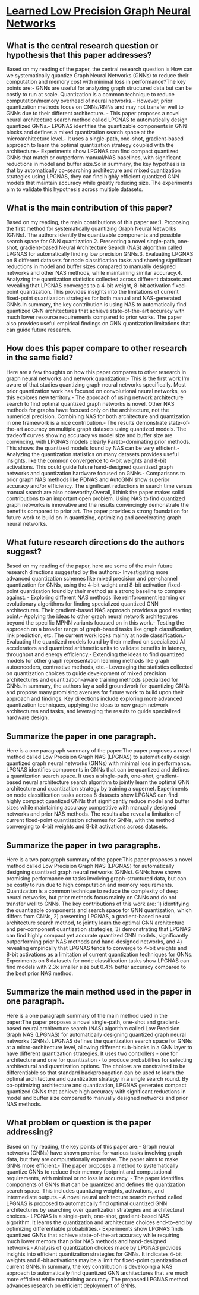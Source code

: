 # [Learned Low Precision Graph Neural Networks](https://arxiv.org/abs/2009.09232)

## What is the central research question or hypothesis that this paper addresses?

Based on my reading of the paper, the central research question is:How can we systematically quantize Graph Neural Networks (GNNs) to reduce their computation and memory cost with minimal loss in performance?The key points are:- GNNs are useful for analyzing graph structured data but can be costly to run at scale. Quantization is a common technique to reduce computation/memory overhead of neural networks.- However, prior quantization methods focus on CNNs/RNNs and may not transfer well to GNNs due to their different architecture. - This paper proposes a novel neural architecture search method called LPGNAS to automatically design quantized GNNs.- LPGNAS identifies the quantizable components in GNN blocks and defines a mixed quantization search space at the microarchitecture level.- It uses a single-path, one-shot, gradient-based approach to learn the optimal quantization strategy coupled with the architecture.- Experiments show LPGNAS can find compact quantized GNNs that match or outperform manual/NAS baselines, with significant reductions in model and buffer size.So in summary, the key hypothesis is that by automatically co-searching architecture and mixed quantization strategies using LPGNAS, they can find highly efficient quantized GNN models that maintain accuracy while greatly reducing size. The experiments aim to validate this hypothesis across multiple datasets.


## What is the main contribution of this paper?

Based on my reading, the main contributions of this paper are:1. Proposing the first method for systematically quantizing Graph Neural Networks (GNNs). The authors identify the quantizable components and possible search space for GNN quantization.2. Presenting a novel single-path, one-shot, gradient-based Neural Architecture Search (NAS) algorithm called LPGNAS for automatically finding low precision GNNs.3. Evaluating LPGNAS on 8 different datasets for node classification tasks and showing significant reductions in model and buffer sizes compared to manually designed networks and other NAS methods, while maintaining similar accuracy.4. Analyzing the quantization statistics collected across different datasets and revealing that LPGNAS converges to a 4-bit weight, 8-bit activation fixed-point quantization. This provides insights into the limitations of current fixed-point quantization strategies for both manual and NAS-generated GNNs.In summary, the key contribution is using NAS to automatically find quantized GNN architectures that achieve state-of-the-art accuracy with much lower resource requirements compared to prior works. The paper also provides useful empirical findings on GNN quantization limitations that can guide future research.


## How does this paper compare to other research in the same field?

Here are a few thoughts on how this paper compares to other research in graph neural networks and network quantization:- This is the first work I'm aware of that studies quantizing graph neural networks specifically. Most prior quantization work has focused on convolutional neural networks, so this explores new territory.- The approach of using network architecture search to find optimal quantized graph networks is novel. Other NAS methods for graphs have focused only on the architecture, not the numerical precision. Combining NAS for both architecture and quantization in one framework is a nice contribution.- The results demonstrate state-of-the-art accuracy on multiple graph datasets using quantized models. The tradeoff curves showing accuracy vs model size and buffer size are convincing, with LPGNAS models clearly Pareto-dominating prior methods. This shows the quantized models found by NAS can be very efficient.- Analyzing the quantization statistics on many datasets provides useful insights, like the common convergence to 4-bit weights and 8-bit activations. This could guide future hand-designed quantized graph networks and quantization hardware focused on GNNs.- Comparisons to prior graph NAS methods like PDNAS and AutoGNN show superior accuracy and/or efficiency. The significant reductions in search time versus manual search are also noteworthy.Overall, I think the paper makes solid contributions to an important open problem. Using NAS to find quantized graph networks is innovative and the results convincingly demonstrate the benefits compared to prior art. The paper provides a strong foundation for future work to build on in quantizing, optimizing and accelerating graph neural networks.


## What future research directions do the authors suggest?

Based on my reading of the paper, here are some of the main future research directions suggested by the authors:- Investigating more advanced quantization schemes like mixed precision and per-channel quantization for GNNs, using the 4-bit weight and 8-bit activation fixed-point quantization found by their method as a strong baseline to compare against. - Exploring different NAS methods like reinforcement learning or evolutionary algorithms for finding specialized quantized GNN architectures. Their gradient-based NAS approach provides a good starting point.- Applying the ideas to other graph neural network architectures beyond the specific MPNN variants focused on in this work.- Testing the approach on a broader range of graph-based tasks like graph classification, link prediction, etc. The current work looks mainly at node classification.- Evaluating the quantized models found by their method on specialized AI accelerators and quantized arithmetic units to validate benefits in latency, throughput and energy efficiency.- Extending the ideas to find quantized models for other graph representation learning methods like graph autoencoders, contrastive methods, etc.- Leveraging the statistics collected on quantization choices to guide development of mixed precision architectures and quantization-aware training methods specialized for GNNs.In summary, the authors lay a solid groundwork for quantizing GNNs and propose many promising avenues for future work to build upon their approach and findings. Key directions include exploring more advanced quantization techniques, applying the ideas to new graph network architectures and tasks, and leveraging the results to guide specialized hardware design.


## Summarize the paper in one paragraph.

Here is a one paragraph summary of the paper:The paper proposes a novel method called Low Precision Graph NAS (LPGNAS) to automatically design quantized graph neural networks (GNNs) with minimal loss in performance. LPGNAS identifies components in GNNs that can be quantized and defines a quantization search space. It uses a single-path, one-shot, gradient-based neural architecture search algorithm to jointly learn the optimal GNN architecture and quantization strategy by training a supernet. Experiments on node classification tasks across 8 datasets show LPGNAS can find highly compact quantized GNNs that significantly reduce model and buffer sizes while maintaining accuracy competitive with manually designed networks and prior NAS methods. The results also reveal a limitation of current fixed-point quantization schemes for GNNs, with the method converging to 4-bit weights and 8-bit activations across datasets.


## Summarize the paper in two paragraphs.

Here is a two paragraph summary of the paper:This paper proposes a novel method called Low Precision Graph NAS (LPGNAS) for automatically designing quantized graph neural networks (GNNs). GNNs have shown promising performance on tasks involving graph-structured data, but can be costly to run due to high computation and memory requirements. Quantization is a common technique to reduce the complexity of deep neural networks, but prior methods focus mainly on CNNs and do not transfer well to GNNs. The key contributions of this work are: 1) identifying the quantizable components and search space for GNN quantization, which differs from CNNs, 2) presenting LPGNAS, a gradient-based neural architecture search method, to jointly learn the optimal GNN architecture and per-component quantization strategies, 3) demonstrating that LPGNAS can find highly compact yet accurate quantized GNN models, significantly outperforming prior NAS methods and hand-designed networks, and 4) revealing empirically that LPGNAS tends to converge to 4-bit weights and 8-bit activations as a limitation of current quantization techniques for GNNs. Experiments on 8 datasets for node classification tasks show LPGNAS can find models with 2.3x smaller size but 0.4% better accuracy compared to the best prior NAS method.


## Summarize the main method used in the paper in one paragraph.

Here is a one paragraph summary of the main method used in the paper:The paper proposes a novel single-path, one-shot and gradient-based neural architecture search (NAS) algorithm called Low Precision Graph NAS (LPGNAS) for automatically designing quantized graph neural networks (GNNs). LPGNAS defines the quantization search space for GNNs at a micro-architecture level, allowing different sub-blocks in a GNN layer to have different quantization strategies. It uses two controllers - one for architecture and one for quantization - to produce probabilities for selecting architectural and quantization options. The choices are constrained to be differentiable so that standard backpropagation can be used to learn the optimal architecture and quantization strategy in a single search round. By co-optimizing architecture and quantization, LPGNAS generates compact quantized GNNs that achieve high accuracy with significant reductions in model and buffer size compared to manually designed networks and prior NAS methods.


## What problem or question is the paper addressing?

Based on my reading, the key points of this paper are:- Graph neural networks (GNNs) have shown promise for various tasks involving graph data, but they are computationally expensive. The paper aims to make GNNs more efficient.- The paper proposes a method to systematically quantize GNNs to reduce their memory footprint and computational requirements, with minimal or no loss in accuracy. - The paper identifies components of GNNs that can be quantized and defines the quantization search space. This includes quantizing weights, activations, and intermediate outputs.- A novel neural architecture search method called LPGNAS is proposed to automatically find optimal quantized GNN architectures by searching over quantization strategies and architectural choices.- LPGNAS is a single-path, one-shot, gradient-based NAS algorithm. It learns the quantization and architecture choices end-to-end by optimizing differentiable probabilities.- Experiments show LPGNAS finds quantized GNNs that achieve state-of-the-art accuracy while requiring much lower memory than prior NAS methods and hand-designed networks.- Analysis of quantization choices made by LPGNAS provides insights into efficient quantization strategies for GNNs. It indicates 4-bit weights and 8-bit activations may be a limit for fixed-point quantization of current GNNs.In summary, the key contribution is developing a NAS approach to automatically find quantized GNN architectures that are much more efficient while maintaining accuracy. The proposed LPGNAS method advances research on efficient deployment of GNNs.
